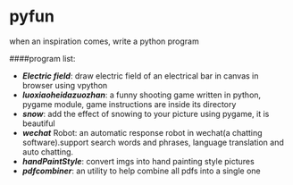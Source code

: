# pyfun
when an inspiration comes, write a python program

####program list:
  - ***Electric field***: draw electric field of an electrical bar in canvas in browser using vpython
  - ***luoxiaoheidazuozhan***: a funny shooting game written in python, pygame module, game instructions are inside its directory
  - ***snow***: add the effect of snowing to your picture using pygame, it is beautiful
  - ***wechat*** Robot: an automatic response robot in wechat(a chatting software).support search words and phrases, language translation and auto chatting.
  - ***handPaintStyle***: convert imgs into hand painting style pictures
  - ***pdfcombiner***: an utility to help combine all pdfs into a single one
    
